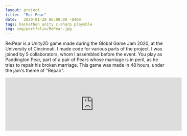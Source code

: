 ```yaml
---
layout: project
title:  "Re: Pear"
date:   2020-01-28 06:00:00 -0400
tags: hackathon unity c-sharp playable
img: img/portfolio/RePear.jpg
---
```


Re:Pear is a Unity2D game made during the Global Game Jam 2020, at the University of Cincinnati. I made code for various parts of the project. I was joined by 5 collaborators, whom I assembled before the event. You play as Paddington Pear, part of a pair of Pears whose marriage is in peril, as he tries to repair his broken marriage. This game was made in 48 hours, under the jam's theme of "Repair".

<iframe frameborder="0" src="https://itch.io/embed/708746?bg_color=222222&amp;fg_color=eeeeee&amp;border_color=363636" width="552" height="167"><a href="https://swiimii.itch.io/re-pear">Re: Pear by swiimii</a></iframe>